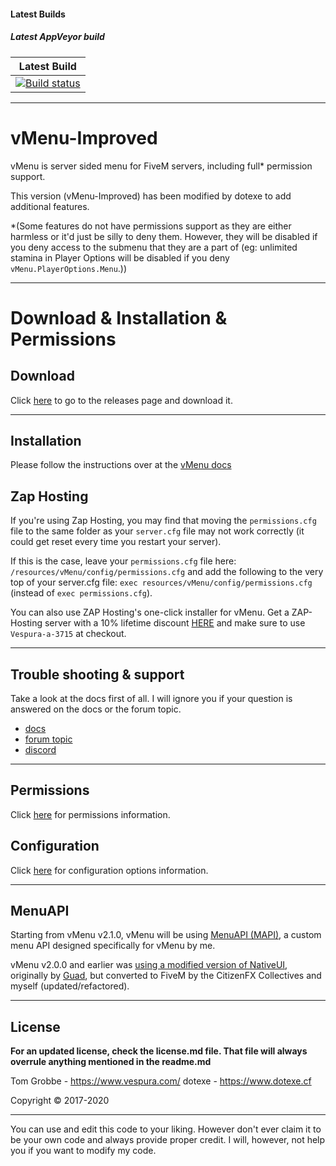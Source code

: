 #### Latest Builds

##### Latest AppVeyor build

|Latest Build|
|:-:|
|[![Build status](https://ci.appveyor.com/api/projects/status/inf2kinljmp8a5ul?svg=true)](https://ci.appveyor.com/project/TomGrobbe/vmenu)|

--------


# vMenu-Improved
vMenu is server sided menu for FiveM servers, including full\* permission support.

This version (vMenu-Improved) has been modified by dotexe to add additional features.


\*(Some features do not have permissions support as they are either harmless or it'd just be silly to deny them. However, they will be disabled if you deny access to the submenu that they are a part of (eg: unlimited stamina in Player Options will be disabled if you deny `vMenu.PlayerOptions.Menu`.))

--------

# Download & Installation & Permissions

## Download

Click [here](https://github.com/original-dotexe/vMenu-Improved/releases) to go to the releases page and download it.

--------

## Installation
Please follow the instructions over at the [vMenu docs](https://docs.vespura.com/vmenu/installation)

## Zap Hosting
If you're using Zap Hosting, you may find that moving the `permissions.cfg` file to the same folder as your `server.cfg` file may not work correctly (it could get reset every time you restart your server).

If this is the case, leave your `permissions.cfg` file here: `/resources/vMenu/config/permissions.cfg` and add the following to the very top of your server.cfg file: `exec resources/vMenu/config/permissions.cfg` (instead of `exec permissions.cfg`).

You can also use ZAP Hosting's one-click installer for vMenu. Get a ZAP-Hosting server with a 10% lifetime discount [HERE](https://zap-hosting.com/vespura) and make sure to use `Vespura-a-3715` at checkout.

--------

## Trouble shooting & support
Take a look at the docs first of all. I will ignore you if your question is answered on the docs or the forum topic.

- [docs](https://docs.vespura.com/vmenu/)
- [forum topic](https://vespura.com/vmenu)
- [discord](https://vespura.com/discord)


--------

## Permissions 
Click [here](https://docs.vespura.com/vmenu/permissions-ref) for permissions information.

## Configuration
Click [here](https://docs.vespura.com/vmenu/configuration) for configuration options information.


--------


## MenuAPI
Starting from vMenu v2.1.0, vMenu will be using [MenuAPI (MAPI)](https://github.com/TomGrobbe/MenuAPI), a custom menu API designed specifically for vMenu by me.

vMenu v2.0.0 and earlier was [using a modified version of NativeUI](https://github.com/TomGrobbe/NativeUI), originally by [Guad](https://github.com/Guad/NativeUI), but converted to FiveM by the CitizenFX Collectives and myself (updated/refactored).


--------

## License
**For an updated license, check the license.md file. That file will always overrule anything mentioned in the readme.md**


Tom Grobbe - https://www.vespura.com/
dotexe - https://www.dotexe.cf

Copyright © 2017-2020

----

You can use and edit this code to your liking. However don't ever claim it to be your own code and always provide proper credit.
I will, however, not help you if you want to modify my code.
